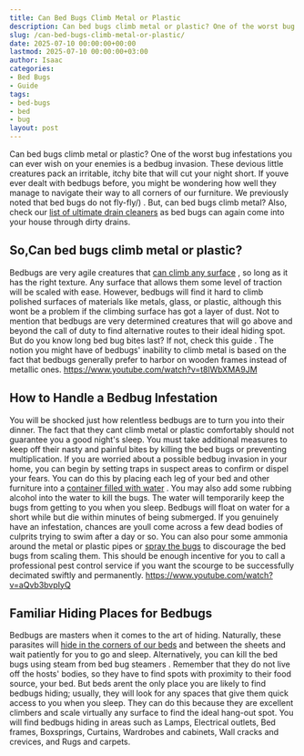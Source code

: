```yaml
---
title: Can Bed Bugs Climb Metal or Plastic
description: Can bed bugs climb metal or plastic? One of the worst bug infestations you can ever wish on your enemies is a bedbug invasion.
slug: /can-bed-bugs-climb-metal-or-plastic/
date: 2025-07-10 00:00:00+00:00
lastmod: 2025-07-10 00:00:00+03:00
author: Isaac
categories:
- Bed Bugs
- Guide
tags:
- bed-bugs
- bed
- bug
layout: post
---
```

Can bed bugs climb metal or plastic? One of the worst bug infestations you can ever wish on your enemies is a bedbug invasion. These devious little creatures pack an irritable, itchy bite that will cut your night short.
If youve ever dealt with bedbugs before, you might be wondering how well they manage to navigate their way to all corners of our furniture. We previously noted that
bed bugs do not fly-fly/)
.
But, can
bed bugs
climb metal? Also, check our
[list of ultimate drain cleaners](https://pestpolicy.com/best-drain-cleaner//)
as bed bugs can again come into your house through dirty drains.
## So,Can bed bugs climb metal or plastic?
Bedbugs are very agile creatures that
[can climb any surface](https://njaes.rutgers.edu/fs1251/)
, so long as it has the right texture. Any surface that allows them some level of traction will be scaled with ease.
However, bedbugs will find it hard to climb polished surfaces of materials like metals, glass, or plastic, although this wont be a problem if the climbing surface has got a layer of dust.
Not to mention that bedbugs are very determined creatures that will go above and beyond the call of duty to find alternative routes to their ideal hiding spot. But do you know long
bed bug bites
last? If not, check this
guide
.
The notion you might have of bedbugs' inability to climb metal is based on the fact that bedbugs generally prefer to harbor on wooden frames instead of metallic ones.
https://www.youtube.com/watch?v=t8lWbXMA9JM
## How to Handle a Bedbug Infestation
You will be shocked just how relentless bedbugs are to turn you into their dinner. The fact that they cant climb metal or plastic comfortably should not guarantee you a good night's sleep.
You must take additional measures to keep off their nasty and painful bites
by killing the bed bugs
or preventing multiplication.
If you are worried about a possible bedbug invasion in your home, you can begin by setting traps in suspect areas to confirm or dispel your fears.
You can do this by placing each leg of your bed and other furniture into a
[container filled with water](https://pestpolicy.com/can-bed-bugs-survive-in-water/)
. You may also add some
rubbing alcohol
into the water to kill the bugs.
The
water will temporarily keep the bugs
from getting to you when you sleep. Bedbugs will float on water for a short while but die within minutes of being submerged.
If you genuinely have an infestation, chances are youll come across a few dead bodies of culprits trying to swim after a day or so. You can also pour some
ammonia
around the metal or plastic pipes or
[spray the bugs](https://pestpolicy.com/best-bed-bug-spray/)
to discourage the bed bugs from scaling them.
This should be enough incentive for you to call a professional pest control service if you want the scourge to be successfully decimated swiftly and permanently.
https://www.youtube.com/watch?v=aQvb3bvpIyQ
## Familiar Hiding Places for Bedbugs
Bedbugs are masters when it comes to the art of hiding. Naturally, these parasites will
[hide in the corners of our beds](https://pestpolicy.com/where-do-bed-bugs-hide/)
and between the sheets and wait patiently for you to go and sleep. Alternatively, you can kill the bed bugs using steam from
bed bug steamers
.
Remember that they do not
live off the hosts'
bodies, so they have to find spots with proximity to their food source, your bed.
But beds arent the only place you are likely to find bedbugs hiding; usually, they will look for any spaces that give them quick access to you when you sleep.
They can do this because they are excellent climbers and scale virtually any surface to find the ideal hang-out spot.
You will find bedbugs hiding in areas such as Lamps, Electrical outlets, Bed frames, Boxsprings, Curtains, Wardrobes and cabinets, Wall cracks and crevices, and Rugs and carpets.